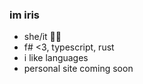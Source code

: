 ### im iris

- she/it 🏳️‍⚧️
- f# <3, typescript, rust
- i like languages
- personal site coming soon
